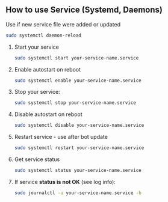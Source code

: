 ## How to use Service (Systemd, Daemons)

Use if new service file were added or updated
   ```bash
   sudo systemctl daemon-reload
   ```

1. Start your service
   ```bash
   sudo systemctl start your-service-name.service
   ```
2. Enable autostart on reboot
   ```bash
   sudo systemctl enable your-service-name.service
   ```
3. Stop your service:
   ```bash
   sudo systemctl stop your-service-name.service
   ```
4. Disable autostart on reboot
   ```bash
   sudo systemctl disable your-service-name.service
   ```
5. Restart service - use after bot update
   ```bash
   sudo systemctl restart your-service-name.service
   ```
6. Get service status
   ```bash
   sudo systemctl status your-service-name.service
   ```
7. If service **status is not OK** (see log info):
   ```bash
   sudo journalctl -u your-service-name.service -b
   ```